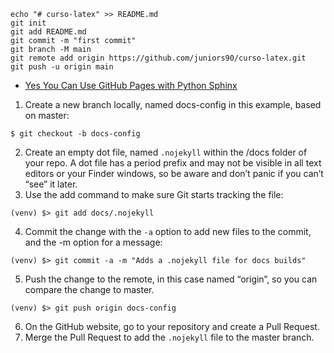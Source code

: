 ```
echo "# curso-latex" >> README.md
git init
git add README.md
git commit -m "first commit"
git branch -M main
git remote add origin https://github.com/juniors90/curso-latex.git
git push -u origin main
```

- [Yes You Can Use GitHub Pages with Python Sphinx](https://www.docslikecode.com/articles/github-pages-python-sphinx/)

1. Create a new branch locally, named docs-config in this example, based on master:
```
$ git checkout -b docs-config
```
2. Create an empty dot file, named ```.nojekyll``` within the /docs folder of your repo. A dot file has a period prefix and may not be visible in all text editors or your Finder windows, so be aware and don’t panic if you can’t “see” it later.
3. Use the add command to make sure Git starts tracking the file:
```
(venv) $> git add docs/.nojekyll
```
4. Commit the change with the ```-a``` option to add new files to the commit, and the -m option for a message:
```
(venv) $> git commit -a -m "Adds a .nojekyll file for docs builds"
```
5. Push the change to the remote, in this case named “origin”, so you can compare the change to master.
```
(venv) $> git push origin docs-config
```
6. On the GitHub website, go to your repository and create a Pull Request.
7. Merge the Pull Request to add the ```.nojekyll``` file to the master branch.